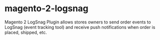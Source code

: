 # magento-2-logsnag
Magento 2 LogSnag Plugin allows stores owners to send order events to LogSnag (event tracking tool) and receive push notifications when order is placed, shipped, etc.
